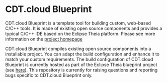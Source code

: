 # CDT.cloud Blueprint
CDT.cloud Blueprint is a template tool for building custom, web-based C/C++ tools. It is made of existing open source components and provides a typical C/C++ IDE based on the Eclipse Theia platform. Please see more information on the [project homepage](https://cdt-cloud.io)

CDT.cloud Blueprint compiles existing open source components into a installable project. You can adapt the build configuration and enhance it to match your custom requirements. The build configuration of CDT.cloud Blueprint is currently hosted as part of the Eclipse Theia blueprint project (see [here]()).
This repository is currently for raising questions and reporting bugs specific to CDT.cloud Blueprint only.
